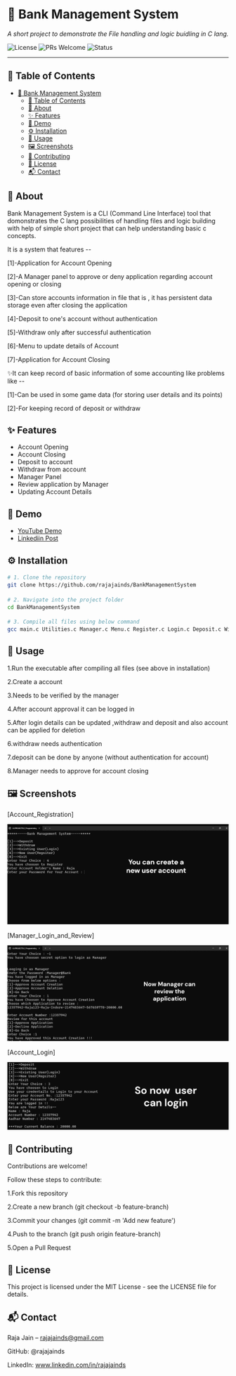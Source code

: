 # 🚀 Bank Management System
_A short project to demonstrate the File handling and logic buidling in C lang._

![License](https://img.shields.io/badge/license-MIT-blue.svg)
![PRs Welcome](https://img.shields.io/badge/PRs-welcome-brightgreen.svg)
![Status](https://img.shields.io/badge/status-active-success.svg)

---

## 📌 Table of Contents
- [🚀 Bank Management System](#-bank-management-system)
  - [📌 Table of Contents](#-table-of-contents)
  - [📖 About](#-about)
  - [✨ Features](#-features)
  - [🎯 Demo](#-demo)
  - [⚙️ Installation](#️-installation)
  - [📌 Usage](#-usage)
  - [🖼 Screenshots](#-screenshots)
  - [🤝 Contributing](#-contributing)
  - [📜 License](#-license)
  - [📬 Contact](#-contact)



## 📖 About
Bank Management System is a CLI (Command Line Interface) tool that domonstrates the C lang possibilities 
of handling files and logic building with help of simple short project that can help understanding 
basic c concepts.

It is a system that features --

[1]-Application for Account Opening 

[2]-A Manager panel to approve or deny application regarding account opening or closing

[3]-Can store accounts information in file that is , it has persistent data storage even after closing the application

[4]-Deposit to one's account without authentication

[5]-Withdraw only after successful authentication

[6]-Menu to update details of Account 

[7]-Application for Account Closing 

✨It can keep record of basic information of some accounting like problems like --

[1]-Can be used in some game data (for storing user details and its points)

[2]-For keeping record of deposit or withdraw 


## ✨ Features
- Account Opening
- Account Closing
- Deposit to account
- Withdraw from account
- Manager Panel 
- Review application by Manager
- Updating Account Details


## 🎯 Demo
- [YouTube Demo](https://youtu.be/weAhWpbSz4E)
- [Linkediin Post](https://www.linkedin.com/posts/rajajainds_demo-for-bank-management-system-project-in-activity-7361593996848021506-EItg?utm_source=share&utm_medium=member_desktop&rcm=ACoAAEP0p4YBoiu-yAaQoH2mCAGz_xZmfPrO8fU)



## ⚙️ Installation
```bash
# 1. Clone the repository
git clone https://github.com/rajajainds/BankManagementSystem

# 2. Navigate into the project folder
cd BankManagementSystem

# 3. Compile all files using below command 
gcc main.c Utilities.c Manager.c Menu.c Register.c Login.c Deposit.c Withdraw.c -o BankSystem

```

## 📌 Usage
1.Run the executable after compiling all files (see above in installation)

2.Create a account

3.Needs to be verified by the manager 

4.After account approval it can be logged in 

5.After login details can be updated ,withdraw and deposit and also account can be applied for deletion 

6.withdraw needs authentication

7.deposit can be done by anyone (without authentication for account)

8.Manager needs to approve for account closing

## 🖼 Screenshots
[Account_Registration]

![Account_Registration](Images/Account_Registration.png)

[Manager_Login_and_Review]

![Manager_Login_and_Review](Images/Manager_Login_and_Review.png)

[Account_Login]

![Account_Login](Images/Account_Login.png)

## 🤝 Contributing

Contributions are welcome!

Follow these steps to contribute:

1.Fork this repository

2.Create a new branch (git checkout -b feature-branch)

3.Commit your changes (git commit -m 'Add new feature')

4.Push to the branch (git push origin feature-branch)

5.Open a Pull Request


## 📜 License

This project is licensed under the MIT License - see the LICENSE file for details.


## 📬 Contact

Raja Jain – rajajainds@gmail.com

GitHub: @rajajainds

LinkedIn: www.linkedin.com/in/rajajainds
